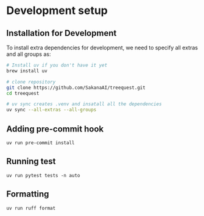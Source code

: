 # Development setup
## Installation for Development
To install extra dependencies for development, we need to specify all extras and all groups as:

```bash
# Install uv if you don't have it yet
brew install uv

# clone repository
git clone https://github.com/SakanaAI/treequest.git
cd treequest

# uv sync creates .venv and insatall all the dependencies
uv sync --all-extras --all-groups
```

## Adding pre-commit hook
```
uv run pre-commit install
```

## Running test
```
uv run pytest tests -n auto
```

## Formatting
```
uv run ruff format
```